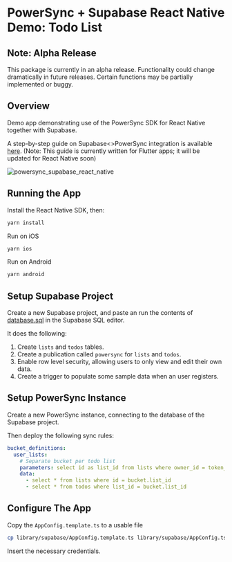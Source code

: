# PowerSync + Supabase React Native Demo: Todo List 

## Note: Alpha Release

This package is currently in an alpha release. Functionality could change dramatically in future releases. Certain functions may be partially implemented or buggy.

## Overview

Demo app demonstrating use of the PowerSync SDK for React Native together with Supabase.

A step-by-step guide on Supabase<>PowerSync integration is available [here](https://docs.powersync.co/integration-guides/supabase). (Note: This guide is currently written for Flutter apps; it will be updated for React Native soon)

![powersync_supabase_react_native](https://github.com/de1mat/powersync-supabase-react-native-todolist-demo/assets/901045/02517426-85d2-4ac8-8ea5-f8e21f14e553)

## Running the App

Install the React Native SDK, then:

```sh
yarn install
```

Run on iOS

```sh
yarn ios
```

Run on Android

```sh
yarn android
```

## Setup Supabase Project

Create a new Supabase project, and paste an run the contents of [database.sql](./database.sql) in the Supabase SQL editor.

It does the following:

1. Create `lists` and `todos` tables.
2. Create a publication called `powersync` for `lists` and `todos`.
3. Enable row level security, allowing users to only view and edit their own data.
4. Create a trigger to populate some sample data when an user registers.

## Setup PowerSync Instance

Create a new PowerSync instance, connecting to the database of the Supabase project.

Then deploy the following sync rules:

```yaml
bucket_definitions:
  user_lists:
    # Separate bucket per todo list
    parameters: select id as list_id from lists where owner_id = token_parameters.user_id
    data:
      - select * from lists where id = bucket.list_id
      - select * from todos where list_id = bucket.list_id
```

## Configure The App

Copy the `AppConfig.template.ts` to a usable file

```bash
cp library/supabase/AppConfig.template.ts library/supabase/AppConfig.ts
```

Insert the necessary credentials.
